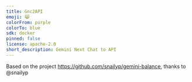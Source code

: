 ```yaml
---
title: Gnc2API
emoji: 😹
colorFrom: purple
colorTo: blue
sdk: docker
pinned: false
license: apache-2.0
short_description: Gemini Next Chat to API
---
```


Based on the project https://github.com/snailyp/gemini-balance, thanks to @snailyp
